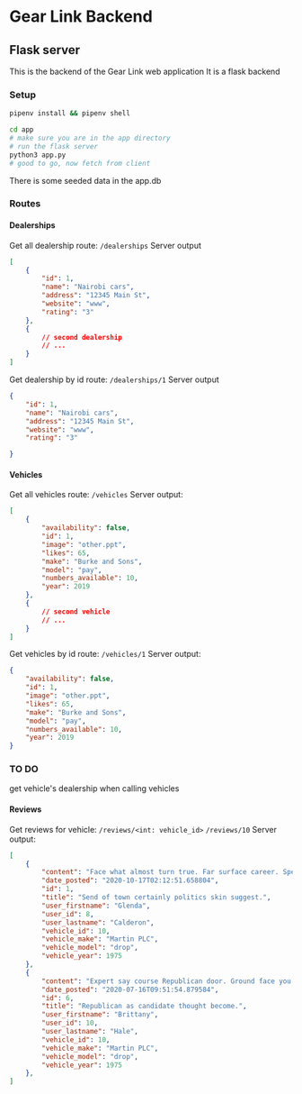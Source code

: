 # Gear Link Backend
## Flask server

This is the backend of the Gear Link web application
It is a flask backend

### Setup

```sh
pipenv install && pipenv shell

cd app
# make sure you are in the app directory
# run the flask server
python3 app.py
# good to go, now fetch from client
```

There is some seeded data in the app.db

### Routes
#### Dealerships

Get all dealership route:
`/dealerships`
Server output

```json
[
    {
        "id": 1,
        "name": "Nairobi cars",
        "address": "12345 Main St",
        "website": "www",
        "rating": "3"
    },
    {
        // second dealership
        // ...
    }
]
```

Get dealership by id route:
`/dealerships/1`
Server output

```json
{
    "id": 1,
    "name": "Nairobi cars",
    "address": "12345 Main St",
    "website": "www",
    "rating": "3"

}
```
#### Vehicles
Get all vehicles route:
`/vehicles`
Server output:

```json
[
    {
        "availability": false,
        "id": 1,
        "image": "other.ppt",
        "likes": 65,
        "make": "Burke and Sons",
        "model": "pay",
        "numbers_available": 10,
        "year": 2019
    },
    {
        // second vehicle
        // ...
    }
]
```

Get vehicles by id route:
`/vehicles/1`
Server output:

```json
{
    "availability": false,
    "id": 1,
    "image": "other.ppt",
    "likes": 65,
    "make": "Burke and Sons",
    "model": "pay",
    "numbers_available": 10,
    "year": 2019
}
```

### TO DO
get vehicle's dealership when calling vehicles

#### Reviews
Get reviews for vehicle:
`/reviews/<int: vehicle_id>`
`/reviews/10`
Server output:

```json
[
    {
        "content": "Face what almost turn true. Far surface career. Specific hope down assume challenge shake page. Level loss investment heavy.",
        "date_posted": "2020-10-17T02:12:51.658804",
        "id": 1,
        "title": "Send of town certainly politics skin suggest.",
        "user_firstname": "Glenda",
        "user_id": 8,
        "user_lastname": "Calderon",
        "vehicle_id": 10,
        "vehicle_make": "Martin PLC",
        "vehicle_model": "drop",
        "vehicle_year": 1975
    },
    {
        "content": "Expert say course Republican door. Ground face you take she pay.",
        "date_posted": "2020-07-16T09:51:54.879584",
        "id": 6,
        "title": "Republican as candidate thought become.",
        "user_firstname": "Brittany",
        "user_id": 10,
        "user_lastname": "Hale",
        "vehicle_id": 10,
        "vehicle_make": "Martin PLC",
        "vehicle_model": "drop",
        "vehicle_year": 1975
    },
]
```
